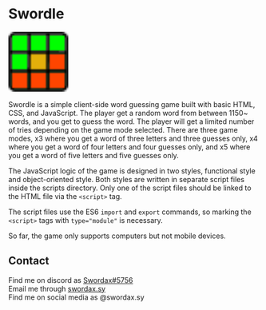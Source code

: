 # Swordle

<img src="assets/icon.png" width="120">

Swordle is a simple client-side word guessing game built with basic HTML, CSS, and JavaScript. The player get a random word from between 1150~ words, and you get to guess the word. The player will get a limited number of tries depending on the game mode selected. There are three game modes, x3 where you get a word of three letters and three guesses only, x4 where you get a word of four letters and four guesses only, and x5 where you get a word of five letters and five guesses only.

The JavaScript logic of the game is designed in two styles, functional style and object-oriented style. Both styles are written in separate script files inside the scripts directory. Only one of the script files should be linked to the HTML file via the `<script>` tag.

The script files use the ES6 `import` and `export` commands, so marking the `<script>` tags with `type="module"` is necessary.

So far, the game only supports computers but not mobile devices.

## Contact

Find me on discord as [Swordax#5756](https://discord.com/users/465453058667839499/)<br>
Email me through [swordax.sy](mailto:swordax.sy@gmail.com)<br>
Find me on social media as @swordax.sy<br>
